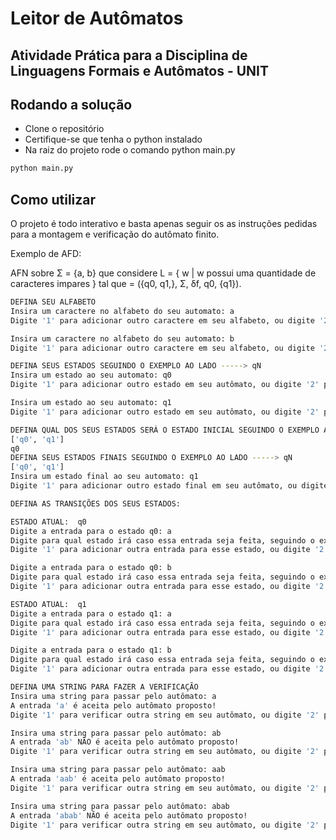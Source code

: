 # Leitor de Autômatos
## Atividade Prática para a Disciplina de Linguagens Formais e Autômatos - UNIT

## Rodando a solução

- Clone o repositório
- Certifique-se que tenha o python instalado
- Na raiz do projeto rode o comando python main.py
 ```sh
python main.py
```

## Como utilizar

O projeto é todo interativo e basta apenas seguir os as instruções pedidas para a montagem e verificação do autômato finito.

Exemplo de AFD: 

AFN sobre Σ = {a, b} que considere
L = { w | w possui uma quantidade de caracteres impares }
tal que = ({q0, q1,}, Σ, δf, q0, {q1}).

```sh
DEFINA SEU ALFABETO
Insira um caractere no alfabeto do seu automato: a
Digite '1' para adicionar outro caractere em seu alfabeto, ou digite '2' para prosseguir com a construção do seu autômato: 1

Insira um caractere no alfabeto do seu automato: b
Digite '1' para adicionar outro caractere em seu alfabeto, ou digite '2' para prosseguir com a construção do seu autômato: 2

DEFINA SEUS ESTADOS SEGUINDO O EXEMPLO AO LADO -----> qN
Insira um estado ao seu automato: q0
Digite '1' para adicionar outro estado em seu autômato, ou digite '2' para prosseguir com a construção do seu autômato: 1

Insira um estado ao seu automato: q1
Digite '1' para adicionar outro estado em seu autômato, ou digite '2' para prosseguir com a construção do seu autômato: 2

DEFINA QUAL DOS SEUS ESTADOS SERÁ O ESTADO INICIAL SEGUINDO O EXEMPLO AO LADO -----> qN:
['q0', 'q1']
q0
DEFINA SEUS ESTADOS FINAIS SEGUINDO O EXEMPLO AO LADO -----> qN
['q0', 'q1']
Insira um estado final ao seu automato: q1
Digite '1' para adicionar outro estado final em seu autômato, ou digite '2' para prosseguir com a construção do seu autômato: 2

DEFINA AS TRANSIÇÕES DOS SEUS ESTADOS:

ESTADO ATUAL:  q0
Digite a entrada para o estado q0: a
Digite para qual estado irá caso essa entrada seja feita, seguindo o exemplo ao lado -----> qN: q1
Digite '1' para adicionar outra entrada para esse estado, ou digite '2' para prosseguir com a construção do seu autômato: 1

Digite a entrada para o estado q0: b
Digite para qual estado irá caso essa entrada seja feita, seguindo o exemplo ao lado -----> qN: q1
Digite '1' para adicionar outra entrada para esse estado, ou digite '2' para prosseguir com a construção do seu autômato: 2

ESTADO ATUAL:  q1
Digite a entrada para o estado q1: a
Digite para qual estado irá caso essa entrada seja feita, seguindo o exemplo ao lado -----> qN: q0
Digite '1' para adicionar outra entrada para esse estado, ou digite '2' para prosseguir com a construção do seu autômato: 1

Digite a entrada para o estado q1: b
Digite para qual estado irá caso essa entrada seja feita, seguindo o exemplo ao lado -----> qN: q0
Digite '1' para adicionar outra entrada para esse estado, ou digite '2' para prosseguir com a construção do seu autômato: 2

DEFINA UMA STRING PARA FAZER A VERIFICAÇÃO
Insira uma string para passar pelo autômato: a
A entrada 'a' é aceita pelo autômato proposto!
Digite '1' para verificar outra string em seu autômato, ou digite '2' para finalizar: 1

Insira uma string para passar pelo autômato: ab
A entrada 'ab' NÃO é aceita pelo autômato proposto!
Digite '1' para verificar outra string em seu autômato, ou digite '2' para finalizar: 1

Insira uma string para passar pelo autômato: aab
A entrada 'aab' é aceita pelo autômato proposto!
Digite '1' para verificar outra string em seu autômato, ou digite '2' para finalizar: 1

Insira uma string para passar pelo autômato: abab
A entrada 'abab' NÃO é aceita pelo autômato proposto!
Digite '1' para verificar outra string em seu autômato, ou digite '2' para finalizar: 2
```
